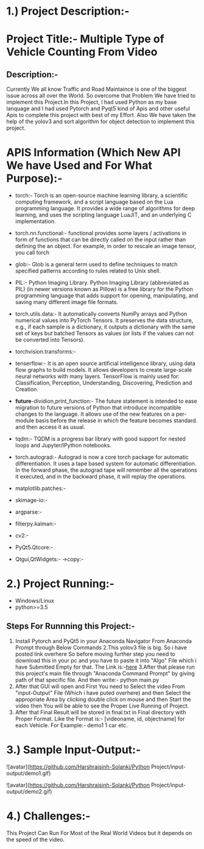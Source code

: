 # 1.) Project Description:-
# Project Title:- Multiple Type of Vehicle Counting From Video
## Description:-
Currently We all know Traffic and Road Maintaince is one of the biggest issue across all over the World. So overcome that Problem We have tried to implement this Project.In this Project, I had used Python as my base lanquage and I had used Pytorch and Pyqt5 kind of Apis and other useful Apis to complete this project with best of my Effort.
Also We have taken the help of the yolov3 and sort algorithm for object detection to implement this project.
# APIS Information (Which New API We have Used and For What Purpose):-
- torch:-
Torch is an open-source machine learning library, a scientific computing framework, and a script language based on the Lua programming language. 
It provides a wide range of algorithms for deep learning, and uses the scripting language LuaJIT, and an underlying C implementation.

- torch.nn.functional:-
functional provides some layers / activations in form of functions that can be directly called on the input rather than
defining the an object. For example, in order to rescale an image tensor, you call torch

- glob:-
Glob is a general term used to define techniques to match specified patterns according to rules related to Unix shell.

- PIL:-
Python Imaging Library. Python Imaging Library (abbreviated as PIL) (in newer versions known as Pillow) is a free library 
for the Python programming language that adds support for opening, manipulating, and saving many different image file formats.

- torch.utils.data:-
It automatically converts NumPy arrays and Python numerical values into PyTorch Tensors. It preserves the data structure,
 e.g., if each sample is a dictionary, it outputs a dictionary with the same set of keys but batched Tensors as values 
(or lists if the values can not be converted into Tensors).

- torchvision.transforms:-

- tenserflow:-
It is an open source artificial intelligence library, using data flow graphs to build models.
It allows developers to create large-scale neural networks with many layers. TensorFlow is mainly used for:
Classification, Perception, Understanding, Discovering, Prediction and Creation.

-  __future__-dividion,print_function:-
The future statement is intended to ease migration to future versions of Python that introduce incompatible changes
to the language. It allows use of the new features on a per-module basis before the release in which the feature becomes standard. and then access it as usual.

- tqdm:-
TQDM is a progress bar library with good support for nested loops and Jupyter/IPython notebooks.

- torch.autograd:-
Autograd is now a core torch package for automatic differentiation. It uses a tape based system for automatic differentiation.
In the forward phase, the autograd tape will remember all the operations it executed, and in the backward phase, it will replay the operations.

- matplotlib.patches:-
- skimage-io:-
- argparse:-
- filterpy.kalman:-
- cv2:-
- PyQt5.Qtcore:-
- Qtgui,QtWidgets:-
->copy:-

# 2.) Project Running:-
- Windows/Linux
- python>=3.5

## Steps For Runnning this Project:-
1. Install Pytorch and PyQt5 in your Anaconda Navigator From Anaconda Prompt through Below Commands
2.This yolov3 file is big. So i have posted link overhere So before moving further step you need to download this in your pc and you have to paste it into "Algo" File which i have Submitted Empty for that.
The Link is:-[here](https://pjreddie.com/media/files/yolov3.weights)
3.After that please run this project's main file through "Anaconda Command Prompt" by giving path of that specific file. And then write:- python main.py
4. After that GUI will open and First You need to Select the video From "input-Output" File (Which i have puted overhere) and then Select the appropriate Area by clicking double click on mouse and then Start the video then You will be able to see the Proper Live Running of Project.
5. After that Final Result will be stored in final.txt in Final directory with Proper Format.
Like the Format is:- [videoname, id, objectname] for each Vehicle. For Example:- demo1 1 car etc.

# 3.) Sample Input-Output:-
![avatar](https://github.com/Harshrajsinh-Solanki/Python Project/input-output/demo1.gif)

![avatar](https://github.com/Harshrajsinh-Solanki/Python Project/input-output/demo2.gif)

# 4.) Challenges:-
This Project Can Run For Most of the Real World Videos but it depends on the speed of the video.


